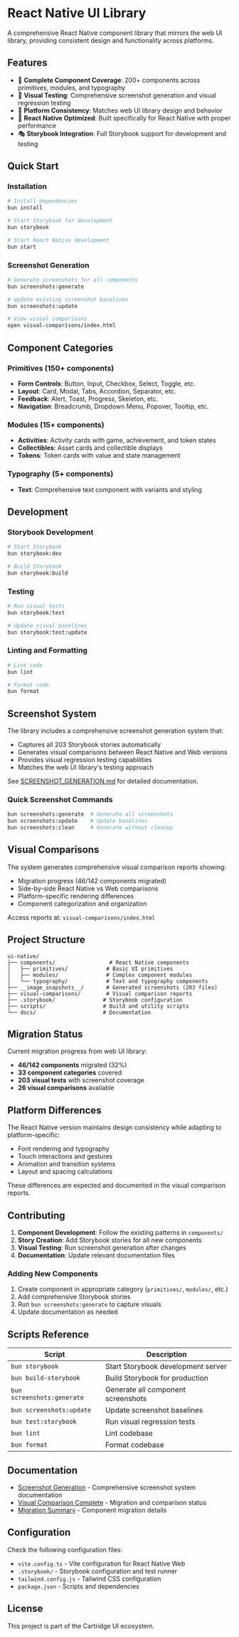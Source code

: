 # React Native UI Library

A comprehensive React Native component library that mirrors the web UI library, providing consistent design and functionality across platforms.

## Features

- 🎨 **Complete Component Coverage**: 200+ components across primitives, modules, and typography
- 📸 **Visual Testing**: Comprehensive screenshot generation and visual regression testing
- 🔄 **Platform Consistency**: Matches web UI library design and behavior
- 📱 **React Native Optimized**: Built specifically for React Native with proper performance
- 🎭 **Storybook Integration**: Full Storybook support for development and testing

## Quick Start

### Installation
```bash
# Install dependencies
bun install

# Start Storybook for development
bun storybook

# Start React Native development
bun start
```

### Screenshot Generation
```bash
# Generate screenshots for all components
bun screenshots:generate

# Update existing screenshot baselines
bun screenshots:update

# View visual comparisons
open visual-comparisons/index.html
```

## Component Categories

### Primitives (150+ components)
- **Form Controls**: Button, Input, Checkbox, Select, Toggle, etc.
- **Layout**: Card, Modal, Tabs, Accordion, Separator, etc.
- **Feedback**: Alert, Toast, Progress, Skeleton, etc.
- **Navigation**: Breadcrumb, Dropdown Menu, Popover, Tooltip, etc.

### Modules (15+ components)
- **Activities**: Activity cards with game, achievement, and token states
- **Collectibles**: Asset cards and collectible displays
- **Tokens**: Token cards with value and state management

### Typography (5+ components)
- **Text**: Comprehensive text component with variants and styling

## Development

### Storybook Development
```bash
# Start Storybook
bun storybook:dev

# Build Storybook
bun storybook:build
```

### Testing
```bash
# Run visual tests
bun storybook:test

# Update visual baselines
bun storybook:test:update
```

### Linting and Formatting
```bash
# Lint code
bun lint

# Format code
bun format
```

## Screenshot System

The library includes a comprehensive screenshot generation system that:

- Captures all 203 Storybook stories automatically
- Generates visual comparisons between React Native and Web versions
- Provides visual regression testing capabilities
- Matches the web UI library's testing approach

See [SCREENSHOT_GENERATION.md](./SCREENSHOT_GENERATION.md) for detailed documentation.

### Quick Screenshot Commands
```bash
bun screenshots:generate  # Generate all screenshots
bun screenshots:update    # Update baselines
bun screenshots:clean     # Generate without cleanup
```

## Visual Comparisons

The system generates comprehensive visual comparison reports showing:
- Migration progress (46/142 components migrated)
- Side-by-side React Native vs Web comparisons
- Platform-specific rendering differences
- Component categorization and organization

Access reports at: `visual-comparisons/index.html`

## Project Structure

```
ui-native/
├── components/                 # React Native components
│   ├── primitives/            # Basic UI primitives
│   ├── modules/               # Complex component modules
│   └── typography/            # Text and typography components
├── __image_snapshots__/       # Generated screenshots (203 files)
├── visual-comparisons/        # Visual comparison reports
├── .storybook/               # Storybook configuration
├── scripts/                  # Build and utility scripts
└── docs/                     # Documentation
```

## Migration Status

Current migration progress from web UI library:
- **46/142 components** migrated (32%)
- **33 component categories** covered
- **203 visual tests** with screenshot coverage
- **26 visual comparisons** available

## Platform Differences

The React Native version maintains design consistency while adapting to platform-specific:
- Font rendering and typography
- Touch interactions and gestures
- Animation and transition systems
- Layout and spacing calculations

These differences are expected and documented in the visual comparison reports.

## Contributing

1. **Component Development**: Follow the existing patterns in `components/`
2. **Story Creation**: Add Storybook stories for all new components
3. **Visual Testing**: Run screenshot generation after changes
4. **Documentation**: Update relevant documentation files

### Adding New Components
1. Create component in appropriate category (`primitives/`, `modules/`, etc.)
2. Add comprehensive Storybook stories
3. Run `bun screenshots:generate` to capture visuals
4. Update documentation as needed

## Scripts Reference

| Script | Description |
|--------|-------------|
| `bun storybook` | Start Storybook development server |
| `bun build-storybook` | Build Storybook for production |
| `bun screenshots:generate` | Generate all component screenshots |
| `bun screenshots:update` | Update screenshot baselines |
| `bun test:storybook` | Run visual regression tests |
| `bun lint` | Lint codebase |
| `bun format` | Format codebase |

## Documentation

- [Screenshot Generation](./SCREENSHOT_GENERATION.md) - Comprehensive screenshot system documentation
- [Visual Comparison Complete](./VISUAL_COMPARISON_COMPLETE.md) - Migration and comparison status
- [Migration Summary](./MIGRATION_SUMMARY.md) - Component migration details

## Configuration

Check the following configuration files:
- `vite.config.ts` - Vite configuration for React Native Web
- `.storybook/` - Storybook configuration and test runner
- `tailwind.config.js` - Tailwind CSS configuration
- `package.json` - Scripts and dependencies

## License

This project is part of the Cartridge UI ecosystem.
